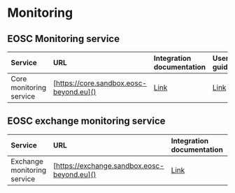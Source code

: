 # Monitoring
## EOSC Monitoring service
| Service                         |  URL                            | Integration documentation | User guides | Technology documentation | Owner  |
|:-------------------------------- |:------------------------------ |:--------------------------|:------------|:-------------------------|:-------|
| Core monitoring service |  [https://core.sandbox.eosc-beyond.eu]() | [Link](https://zenodo.org/records/7118591#.YzQQjezP0UQ) | [Link](https://argoeu.github.io/argo-web-api/openapi/explore) |  [Link](https://argoeu.github.io/argo-monitoring/)   | GRNET |


## EOSC exchange monitoring service
| Service                         |  URL                            | Integration documentation | User guides | Technology documentation | Owner  |
|:-------------------------------- |:------------------------------ |:--------------------------|:------------|:-------------------------|:-------|
| Exchange  monitoring service |   [https://exchange.sandbox.eosc-beyond.eu]() | [Link](https://zenodo.org/records/7118591#.YzQQjezP0UQ) | [Link](https://argoeu.github.io/argo-web-api/openapi/explore) | |  [Link](https://argoeu.github.io/argo-monitoring/) |  GRNET |

